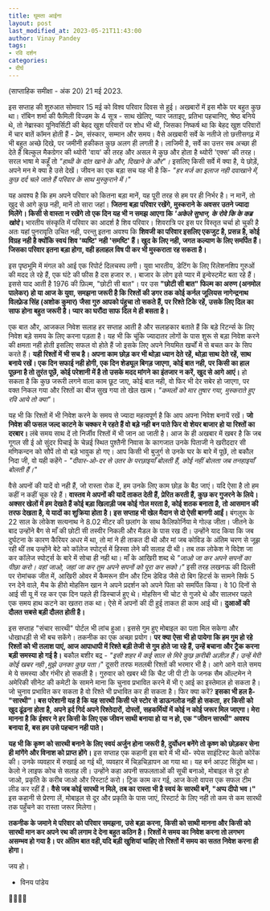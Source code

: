 ```yaml
---
title: घूमता आईना
layout: post
last_modified_at: 2023-05-21T11:43:00
author: Vinay Pandey
tags:
- रवि दर्शन
categories:
- दीर्घ
---
```

(साप्ताहिक समीक्षा - अंक 20)
21 मई 2023.

इस सप्ताह की शुरुआत सोमवार 15 मई को विश्व परिवार दिवस से हुई। अखबारों में इस मौके पर बहुत कुछ था। रॉबिन शर्मा की फैमिली विज्डम के 4 सूत्र - साथ खेलिए, प्यार जताइए, प्रतिभा पहचानिए, श्रेष्ठ बनिये थे, तो नेब्रास्का यूनिवर्सिटी की बेहद खुश परिवारों पर शोध भी थी, जिसका निष्कर्ष था कि बेहद खुश परिवारों में चार बातें कॉमन होती हैं -  प्रेम, संस्कार, सम्मान और समय। वैसे अखबारी सर्वे के नतीजे तो छत्तीसगढ़ में भी बहुत अच्छे दिखे, पर जमीनी हकीकत कुछ अलग ही लगती है। लाजिमी है, सर्वे का उत्तर सब अच्छा ही देते हैं बिल्कुल मैकग्रेगर की थ्योरी 'वाय' की तरह और असल मे कुछ और होता है थ्योरी 'एक्स' की तरह। सरल भाषा मे कहूँ तो *"हाथी के दांत खाने के और, दिखाने के और"।* इसलिए किसी सर्वे में क्या है, ये छोड़ें, अपने मन मे  क्या है उसे देखें। जीवन का एक बड़ा सच यह भी है कि-
*"हर मर्ज का इलाज नही दवाखाने में,*
*कुछ दर्द चले जाते हैं परिवार के साथ मुस्कुराने में।"*

 यह अवश्य है कि हम अपने परिवार को कितना बड़ा मानें, यह पूरी तरह से हम पर ही निर्भर है। न मानें, तो खुद से आगे कुछ नही, मानें तो सारा जहां। **जितना बड़ा परिवार रखेंगे, मुस्कराने के अवसर उतने ज्यादा मिलेंगे। किसी से वास्ता न रखेंगे तो एक दिन यह भी न समझ आएगा कि *'अकेले सुभान, के रोवे कि के कब्र खोदे*।** भारतीय संस्कृति में परिवार का आदर्श है शिव परिवार। शिवरात्रि पर इस पर विस्तृत चर्चा हो चुकी है अतः यहां पुनरावृति उचित नही, परन्तु इतना अवश्य कि **शिवजी का परिवार इसलिए एकजुट है, प्रसन्न है, कोई विग्रह नही है क्योंकि स्वयं शिव 'व्यष्टि' नही 'समष्टि' हैं। खुद के लिए नही, जगत कल्याण के लिए समर्पित हैं। जिसका परिवार इतना बड़ा होगा, वही हलाहल विष पी कर भी मुस्कराता रह सकता है।** 

इस पृष्ठभूमि में मंगल को आई एक रिपोर्ट दिलचस्प लगी। युवा भारतीय, डेटिंग के लिए रिलेशनशिप गुरुओं की मदद ले रहे हैं, एक घंटे की फीस है दस हजार रु.। बाजार के लोग इसे प्यार में इन्वेस्टमेंट बता रहे हैं। इससे याद आती है 1976 की फ़िल्म, "छोटी सी बात"।  पर उस **"छोटी सी बात" फिल्म का अरुण (अनमोल पालेकर) हो या आज के युवा, समझना जरूरी है कि रिश्तों की डगर तक कोई कर्नल जूलियस नागेन्द्रनाथ विलफ़्रेड सिंह (अशोक कुमार) जैसा गुरु आपको पंहुचा तो सकते हैं, पर रिश्ते टिके रहें, उसके लिए दिल का साफ होना बहुत जरूरी है। प्यार का घरौंदा साफ दिल मे ही बसता है।** 

 एक बात और, आजकल निवेश सलाह हर सप्ताह आती है और सलाहकार बताते हैं कि बड़े रिटर्न्स के लिए निवेश बड़े समय के लिए करना पड़ता है।  यह भी कि चूंकि ज्यादातर लोगों के पास शुरू से बड़ा निवेश करने की क्षमता नही होती इसलिए सफल वो होते हैं जो इसके लिए अपने नियमित खर्चों में से बचत कर के सिप करते हैं। **यही रिश्तों में भी सच है। अपना काम छोड़ कर भी थोड़ा ध्यान देते रहें, थोड़ा साथ देते रहें, साथ बनाये रखें। एक दिन सफाई नही होगी, एक दिन शेड्यूल बिगड़ जाएगा, कोई बात नही, पर किसी का हाल पूछना है तो तुरंत पूछें, कोई परेशानी में है तो उसके मदद मांगने का इंतजार न करें, खुद से आगे आएं।** हो सकता है कि कुछ जरूरी लगने वाला काम छूट जाए, कोई बात नही, वो फिर भी देर सबेर हो जाएगा, पर वक्त निकल गया और रिश्तों का बीज सुख गया तो खेल खत्म।
 *"कमलों को मार तुषार गया,* *मुस्कराते हुए रवि आये तो क्या"*। 

यह भी कि रिश्तों में भी निवेश करने के समय से ज्यादा महत्वपूर्ण है कि आप अपना निवेश बनायें रखें। **जो निवेश की फसल जल्द काटने के चक्कर मे रहते हैं वो बड़े नही बन पाते फिर वो शेयर बाजार हो या रिश्तों का दरबार।** लंबे समय साथ दें तो निर्जीव रिश्तों में भी जान आ जाती है। आज के ही अखबार में खबर है कि जब गूगल सी ई ओ सुंदर पिचाई के चेन्नई स्थित पुश्तैनी निवास के कागजात उनके पिताजी ने खरीददार  सी मणिकन्दन को सौपें तो वो बड़े भावुक हो गए।  आप किसी भी बुजुर्ग से उनके घर के बारे में पूछें, तो बकौल निदा जी, वो यही कहेंगे - 
*"दीवार-ओ-दर से उतर के परछाइयाँ बोलती हैं,*
*कोई नहीं बोलता जब तनहाइयाँ बोलती हैं।"*


वैसे अपनों की यादें वो नही हैं, जो रास्ता रोक दें, हम उनके लिए काम छोड़ के बैठ जाएं। यदि ऐसा है तो हम कहीं न कहीं चूक रहे हैं। **वास्तव मे अपनों की यादें ताकत देती हैं, प्रेरित करती हैं, कुछ कर गुजरने के लिये। अक्सर खेलों में हम देखते हैं कोई बड़ा खिलाड़ी जब कोई गोल मरता है, कोई शतक बनाता है, तो आसमान की तरफ देखता है, ये यादों का शुक्रिया होता है। इस सप्ताह भी खेल मैदान से दो ऐसी बानगी आईं।** बंगलुरू के 22 साल के लोकेश सत्यनाथ ने 8.02 मीटर की छलांग के साथ कैलिफोर्निया मे गोल्ड जीता। जीतने के बाद उन्होंने बैग से माँ की छोटी सी तस्वीर निकली और मैडल के पास रख दी। उन्होंने याद किया कि जब दुर्घटना के कारण कैरियर अधर में था, तो मां ने ही ताकत दी थी और मां जब कोविड के अंतिम चरण से जूझ रही थीं तब उन्होंने बेटे को कॉलेज स्पोर्ट्स में हिस्सा लेने की सलाह दी थी। तब तक लोकेश ने विदेश जा कर कॉलेज स्पोर्ट्स के बारे में सोचा ही नही था। माँ के आखिरी शब्द थे *"जाओ जा कर अपने सपनों का पीछा करो। वहां जाओ, जहां जा कर तुम अपने सपनों को पूरा कर सको।"* इसी तरह लखनऊ की दिल्ली पर रोमांचक जीत में, आखिरी ओवर में कैमरून ग्रीन और टिम डेविड जैसे दो बिग हिटर्स के सामने सिर्फ 5 रन देने वाले, मैच के हीरो मोहसिन खान ने अपने प्रदर्शन को अपने पिता को समर्पित किया। वे 10 दिनों से आई सी यू में रह कर एक दिन पहले ही डिस्चार्ज हुए थे। मोहसिन भी चोट से गुजरे थे और सालभर पहले एक समय हाथ कटने का खतरा तक था। ऐसे में अपनों की दी हुई ताकत ही काम आई थी। **दुआओं की दौलत सबसे बड़ी दौलत होती है।**

इस सप्ताह "संचार सारथी" पोर्टल भी लांच हुआ। इससे गुम हुए मोबाइल का पता मिल सकेगा और धोखाधड़ी से भी बच सकेंगे। तकनीक का एक अच्छा प्रयोग। **पर क्या ऐसा भी हो पायेगा कि हम गुम हो रहे रिश्तों को भी तलाश पाएं, आज आपाधापी में रिश्ते बड़ी तेजी से गुम होते जा रहे हैं, उन्हें बचाना और ट्रैक करना बड़ी समस्या हो गई है।** बकौल बशीर बद्र -
*"इसी शहर में कई साल से मिरे कुछ क़रीबी अज़ीज़ हैं।*
*उन्हें मेरी कोई खबर नही ,मुझे उनका कुछ पता।*"
दूसरी तरफ मतलबी रिश्तों की भरमार भी है। आगे आने वाले समय मे ये समस्या और गंभीर हो सकती है। गुरुवार को खबर थी कि चैट जी पी टी के जनक सैम ऑल्टमेन ने अमेरिकी सीनेट की कमेटी के सामने माना कि चुनाव प्रभावित करने में भी ए आई का इस्तेमाल हो सकता है। जो चुनाव प्रभावित कर सकता है वो रिश्ते भी प्रभावित कर ही सकता है। फिर क्या करें?
**इसका भी हल है- "सारथी"। बस परेशानी यह है कि यह सारथी किसी प्ले स्टोर से डाऊनलोड नही हो सकता, हर किसी को खुद ढूंढना होता है, अपने इर्द गिर्द अपने रिश्तेदारों, दोस्तों, सहकर्मियों में कोई न कोई जरूर मिल जाएगा। मेरा मानना है कि ईश्वर ने हर किसी के लिए एक जीवन साथी बनाया हो या न हो, एक "जीवन सारथी" अवश्य बनाया है, बस हम उसे पहचान नही पाते।** 

**यह भी कि कृष्ण को सारथी बनाने के लिए स्वयं अर्जुन होना जरूरी है, दुर्योधन बनेंगे तो कृष्ण को छोड़कर सेना ही मांगेंगे और विनाश को प्राप्त होंगे।** इस सप्ताह एक कहानी इस बारे में भी थी- स्पेस साइंटिस्ट केलो कोरेंक की। उनके व्यवहार में रुखाई आ गई थी, व्यवहार में चिड़चिड़ापन आ गया था। यह बर्न आउट सिंड्रोम था। केलो ने लाइफ कोच से सलाह ली। उन्होंने कहा अपनी सफलताओं की सूची बनाओ, मोबाइल से दूर हो जाओ, प्रकृति के करीब जाओ और रिस्टार्ट करो। ट्रिक काम कर गई, आज केलो वापस एक सफल टीम लीड कर रहीं हैं। **वैसे जब कोई सारथी न मिले, तब का रास्ता भी है स्वयं के सारथी बनें, "अप्प दीपो भव।"** इस कहानी से प्रेरणा लें, मोबाइल से दूर और प्रकृति के पास जाएं, रिस्टार्ट के लिए नही तो कम से कम सारथी तक पहुँचने का रास्ता जरूर मिलेगा।

**तकनीक के जमाने मे परिवार को परिवार समझना, उसे बड़ा करना, किसी को साथी मानना और किसी को  सारथी मान कर अपने रथ की लगाम दे देना बहुत कठिन है। रिश्तों मे समय का निवेश करना तो लगभग असम्भव हो गया है। पर अंतिम बात वही,यदि बड़ी खुशियां चाहिए तो रिश्तों में समय का सतत निवेश करना ही होगा।**

जय हो। 

- विनय पांडेय

🙏🌷🌷🙏


